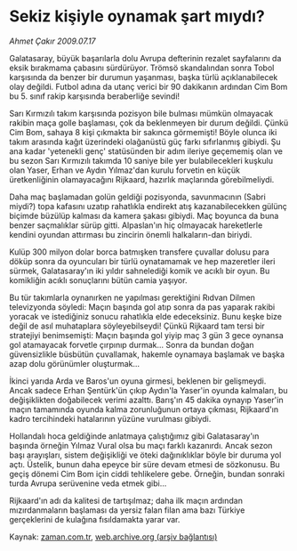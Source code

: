 # Sekiz kişiyle oynamak şart mıydı?

*Ahmet Çakır 2009.07.17*

<tr><td class="metin" colspan="2" style="padding-top: 20px; padding-left: 5px; padding-right: 10px;">Galatasaray, büyük başarılarla dolu Avrupa defterinin rezalet sayfalarını da eksik bırakmama çabasını sürdürüyor. Trömsö skandalından sonra Tobol karşısında da benzer bir durumun yaşanması, başka türlü açıklanabilecek olay değildi. Futbol adına da utanç verici bir 90 dakikanın ardından Cim Bom bu 5. sınıf rakip karşısında beraberliğe sevindi!</td></tr><tr><td class="metin" colspan="2" style="padding-top: 20px; padding-left: 5px; padding-right: 10px;"><p>Sarı Kırmızılı takım karşısında pozisyon bile bulması mümkün olmayacak rakibin maça golle başlaması, çok da beklenmeyen bir durum değildi. Çünkü Cim Bom, sahaya 8 kişi çıkmakta bir sakınca görmemişti! Böyle olunca iki takım arasında kağıt üzerindeki olağanüstü güç farkı sıfırlanmış gibiydi. Şu ana kadar 'yetenekli genç' statüsünden bir adım ileriye geçememiş olan ve bu sezon Sarı Kırmızılı takımda 10 saniye bile yer bulabilecekleri kuşkulu olan Yaser, Erhan ve Aydın Yılmaz'dan kurulu forvetin en küçük üretkenliğinin olamayacağını Rijkaard, hazırlık maçlarında görebilmeliydi.
<p> Daha maç başlamadan golün geldiği pozisyonda, savunmacının (Sabri miydi?) topa kafasını uzatıp rahatlıkla endirekt atış kazanabilecekken gülünç biçimde büzülüp kalması da kamera şakası gibiydi. Maç boyunca da buna benzer saçmalıklar sürüp gitti. Alpaslan'ın hiç olmayacak hareketlerle kendini oyundan attırması bu zincirin önemli halkaların-dan biriydi.
<p> Kulüp 300 milyon dolar borca batmışken transfere çuvallar dolusu para döküp sonra da oyuncuları bir türlü oynatamamak ve hep mazeretler ileri sürmek, Galatasaray'ın iki yıldır sahnelediği komik ve acıklı bir oyun. Bu komikliğin acıklı sonuçlarını bütün camia yaşıyor.
<p> Bu tür takımlarla oynanırken ne yapılması gerektiğini Rıdvan Dilmen televizyonda söyledi: Maçın başında gol atıp sonra da pas yaparak rakibi yoracak ve istediğiniz sonucu rahatlıkla elde edeceksiniz. Bunu keşke bize değil de asıl muhataplara söyleyebilseydi! Çünkü Rijkaard tam tersi bir stratejiyi benimsemişti: Maçın başında gol yiyip maç 3 gün 3 gece oynansa gol atamayacak forvetle çırpınıp durmak... Sonra da bundan doğan güvensizlikle büsbütün çuvallamak, hakemle oynamaya başlamak ve başka azap dolu görünümler oluşturmak...
<p> İkinci yarıda Arda ve Baros'un oyuna girmesi, beklenen bir gelişmeydi. Ancak sadece Erhan Şentürk'ün çıkıp Aydın'la Yaser'in oyunda kalmaları, bu değişiklikten doğabilecek verimi azalttı. Barış'ın 45 dakika oynayıp Yaser'in maçın tamamında oyunda kalma zorunluğunun ortaya çıkması, Rijkaard'ın kadro tercihindeki hatalarının yüzüne vurulması gibiydi.
<p> Hollandalı hoca geldiğinde anlatmaya çalıştığımız gibi Galatasaray'ın başında örneğin Yılmaz Vural olsa bu maçı farklı kazanırdı. Ancak sezon başı arayışları, sistem değişikliği ve öteki dağınıklıklar böyle bir duruma yol açtı. Üstelik, bunun daha epeyce bir süre devam etmesi de sözkonusu. Bu geçiş dönemi Cim Bom için ciddi tehlikelere gebe. Örneğin, bundan sonraki turda Avrupa serüvenine veda etmek gibi...
<p> Rijkaard'ın adı da kalitesi de tartışılmaz; daha ilk maçın ardından mızırdanmaların başlaması da yersiz falan filan ama bazı Türkiye gerçeklerini de kulağına fısıldamakta yarar var.<br/></p></p></p></p></p></p></p></td></tr>

Kaynak: [zaman.com.tr](http://zaman.com.tr/yazar.do?yazino=870281), [web.archive.org (arşiv bağlantısı)](http://web.archive.org/web/20090728013939/http://www.zaman.com.tr:80/yazar.do?yazino=870281)
